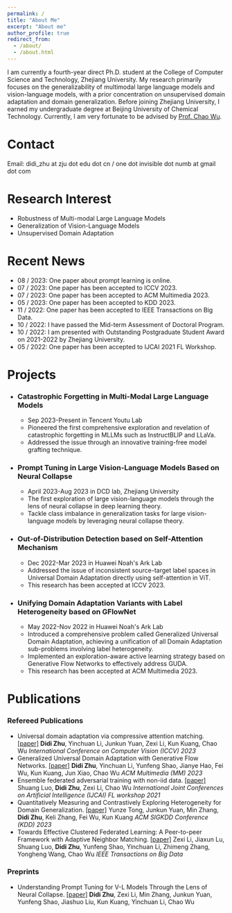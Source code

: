 ```yaml
---
permalink: /
title: "About Me"
excerpt: "About me"
author_profile: true
redirect_from: 
  - /about/
  - /about.html
---
```


I am currently a fourth-year direct Ph.D. student at the College of Computer Science and Technology, Zhejiang University. My research primarily focuses on the generalizability of multimodal large language models and vision-language models, with a prior concentration on unsupervised domain adaptation and domain generalization. Before joining Zhejiang University, I earned my undergraduate degree at Beijing University of Chemical Technology. Currently, I am very fortunate to be advised by [Prof. Chao Wu](https://wuchaozju.github.io/).


Contact
======
Email: didi\_zhu at zju dot edu dot cn / one dot invisible dot numb at gmail dot com

Research Interest
======

- Robustness of Multi-modal Large Language Models
- Generalization of Vision-Language Models
- Unsupervised Domain Adaptation

Recent News
======

- 08 / 2023: One paper about prompt learning is online.
- 07 / 2023: One paper has been accepted to ICCV 2023.
- 07 / 2023: One paper has been accepted to ACM Multimedia 2023.
- 05 / 2023: One paper has been accepted to KDD 2023.
- 11 / 2022: One paper has been accepted to IEEE Transactions on Big Data.
- 10 / 2022: I have passed the Mid-term Assessment of Doctoral Program.
- 10 / 2022: I am presented with Outstanding Postgraduate Student Award on 2021-2022 by Zhejiang University.
- 05 / 2022: One paper has been accepted to IJCAI 2021 FL Workshop.


Projects
======

* ### Catastrophic Forgetting in Multi-Modal Large Language Models
    * Sep 2023-Present in Tencent Youtu Lab
    * Pioneered the first comprehensive exploration and revelation of catastrophic forgetting in MLLMs such as InstructBLIP and LLaVa. 
    * Addressed the issue through an innovative training-free model grafting technique.

* ### Prompt Tuning in Large Vision-Language Models Based on Neural Collapse
    * April 2023-Aug 2023 in DCD lab, Zhejiang University
    * The first exploration of large vision-language models through the lens of neural collapse in deep learning theory.
    * Tackle class imbalance in generalization tasks for large vision-language models by leveraging neural collapse theory.

* ### Out-of-Distribution Detection based on Self-Attention Mechanism
    * Dec 2022-Mar 2023 in Huawei Noah's Ark Lab
    * Addressed the issue of inconsistent source-target label spaces in Universal Domain Adaptation directly using self-attention in ViT.
    * This research has been accepted at ICCV 2023.

* ### Unifying Domain Adaptation Variants with Label Heterogeneity based on GFlowNet
    * May 2022-Nov 2022 in Huawei Noah's Ark Lab
    * Introduced a comprehensive problem called Generalized Universal Domain Adaptation, achieving a unification of all Domain Adaptation sub-problems involving label heterogeneity.
    * Implemented an exploration-aware active learning strategy based on Generative Flow Networks to effectively address GUDA.
    * This research has been accepted at ACM Multimedia 2023.



Publications
======

### Refereed Publications

- Universal domain adaptation via compressive attention matching. [[paper]](https://openaccess.thecvf.com/content/ICCV2023/papers/Zhu_Universal_Domain_Adaptation_via_Compressive_Attention_Matching_ICCV_2023_paper.pdf)
**Didi Zhu**, Yinchuan Li, Junkun Yuan, Zexi Li, Kun Kuang, Chao Wu
*International Conference on Computer Vision (ICCV) 2023*
- Generalized Universal Domain Adaptation with Generative Flow Networks. [[paper]](https://arxiv.org/abs/2305.04466)
**Didi Zhu**, Yinchuan Li, Yunfeng Shao, Jianye Hao, Fei Wu, Kun Kuang, Jun Xiao, Chao Wu
*ACM Multimedia (MM) 2023*
- Ensemble federated adversarial training with non-iid data. [[paper]](https://arxiv.org/abs/2110.14814)
Shuang Luo, **Didi Zhu**, Zexi Li, Chao Wu
*International Joint Conferences on Artificial Intelligence (IJCAI) FL workshop 2021*
- Quantitatively Measuring and Contrastively Exploring Heterogeneity for Domain Generalization. [[paper]](https://arxiv.org/abs/2305.15889)
Yunze Tong, Junkun Yuan, Min Zhang, **Didi Zhu**, Keli Zhang, Fei Wu, Kun Kuang
*ACM SIGKDD Conference (KDD) 2023*
- Towards Effective Clustered Federated Learning: A Peer-to-peer Framework with Adaptive Neighbor Matching. [[paper]](https://ieeexplore.ieee.org/abstract/document/9954190)
Zexi Li, Jiaxun Lu, Shuang Luo, **Didi Zhu**, Yunfeng Shao, Yinchuan Li, Zhimeng Zhang, Yongheng Wang, Chao Wu
*IEEE Transactions on Big Data*

### Preprints

- Understanding Prompt Tuning for V-L Models Through the Lens of Neural Collapse. [[paper]](https://arxiv.org/abs/2306.15955)
**Didi Zhu**, Zexi Li, Min Zhang, Junkun Yuan, Yunfeng Shao, Jiashuo Liu, Kun Kuang, Yinchuan Li, Chao Wu



